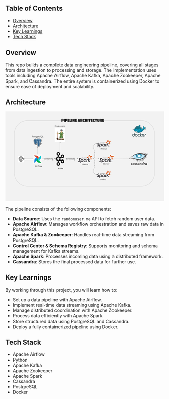 ## Table of Contents
- [Overview](#overview)
- [Architecture](#architecture)
- [Key Learnings](#key-learnings)
- [Tech Stack](#tech-stack)

## Overview

This repo builds a complete data engineering pipeline, covering all stages from data ingestion to processing and storage. The implementation uses tools including Apache Airflow, Apache Kafka, Apache Zookeeper, Apache Spark, and Cassandra. The entire system is containerized using Docker to ensure ease of deployment and scalability.

## Architecture

![System Architecture](https://github.com/ramasai-badam/DataEngineering/blob/main/Pipeline_Architecture.jpg)

The pipeline consists of the following components:

- **Data Source**: Uses the `randomuser.me` API to fetch random user data.
- **Apache Airflow**: Manages workflow orchestration and saves raw data in PostgreSQL.
- **Apache Kafka & Zookeeper**: Handles real-time data streaming from PostgreSQL.
- **Control Center & Schema Registry**: Supports monitoring and schema management for Kafka streams.
- **Apache Spark**: Processes incoming data using a distributed framework.
- **Cassandra**: Stores the final processed data for further use.

## Key Learnings

By working through this project, you will learn how to:

- Set up a data pipeline with Apache Airflow.
- Implement real-time data streaming using Apache Kafka.
- Manage distributed coordination with Apache Zookeeper.
- Process data efficiently with Apache Spark.
- Store structured data using PostgreSQL and Cassandra.
- Deploy a fully containerized pipeline using Docker.

## Tech Stack

- Apache Airflow
- Python
- Apache Kafka
- Apache Zookeeper
- Apache Spark
- Cassandra
- PostgreSQL
- Docker

